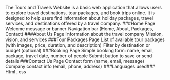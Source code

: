 The Tours and Travels Website is a basic web application that allows users to explore travel destinations, tour packages, and book trips online. 
It is designed to help users find information about holiday packages, travel services, and destinations offered by a travel company.
###Home Page
Welcome message or banner
Navigation bar (Home, About, Packages, Contact)
###About Us Page
Information about the travel company
Mission, vision, and services
###Tour Packages Page
List of available tour packages (with images, price, duration, and description)
Filter by destination or budget (optional)
###Booking Page
Simple booking form: name, email, package, travel date, number of people
Submit button to save or send details
###Contact Us Page
Contact form (name, email, message)
Company contact info (email, phone, address)
###Languages used###
Html , css
